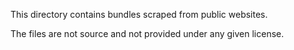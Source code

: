 This directory contains bundles scraped from public websites.

The files are not source and not provided under any given license.
